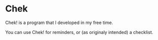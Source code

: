 # Chek
Chek! is a program that I developed in my free time.

You can use Chek! for reminders, or (as originaly intended) a checklist.

